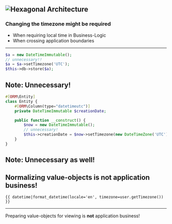 ![Hexagonal Architecture](deck/resources/hexagonal.png)
---
### Changing the timezone might be required

* <!-- .element: class="fragment" -->When requiring local time in Business-Logic
* <!-- .element: class="fragment" -->When crossing application boundaries
---
```php
$a = new DateTimeImmutable();
// unnecessary!!
$a = $a->setTimezone('UTC');
$this->db->store($a);
```
Note: Unnecessary!
---
```php
#[ORM\Entity]
class Entity {
	#[ORM\Column(type="datetimeutc")]
    private DateTimeImmutable $creationDate;

    public function __construct() {
        $now = new DateTimeImmutable();
        // unnecessary!
        $this->creationDate = $now->setTimezone(new DateTimeZone('UTC'));
    }
}
```
Note: Unnecessary as well!
---
Normalizing value-objects is **not** application business!
---
```twig
{{ datetime|format_datetime(locale='en', timezone=user.getTimezone()) }}
```
---
Preparing value-objects for viewing is **not** application business!
